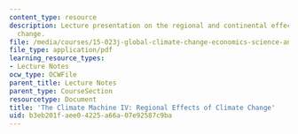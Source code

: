 ```yaml
---
content_type: resource
description: Lecture presentation on the regional and continental effects of climate
  change.
file: /media/courses/15-023j-global-climate-change-economics-science-and-policy-spring-2008/b3eb201faee04225a66a07e92587c9ba_lec16.pdf
file_type: application/pdf
learning_resource_types:
- Lecture Notes
ocw_type: OCWFile
parent_title: Lecture Notes
parent_type: CourseSection
resourcetype: Document
title: 'The Climate Machine IV: Regional Effects of Climate Change'
uid: b3eb201f-aee0-4225-a66a-07e92587c9ba
---
```

